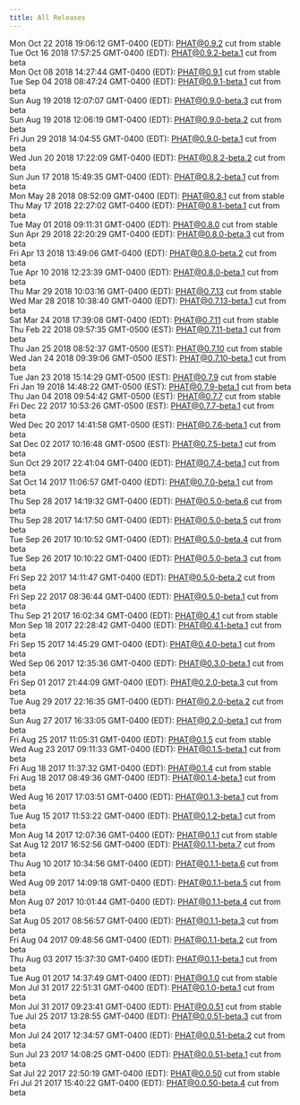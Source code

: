 ```yaml
---
title: All Releases
---
```

Mon Oct 22 2018 19:06:12 GMT-0400 (EDT): [PHAT@0.9.2](https://chgibb.github.io/PHATDocs/releases/0.9.2/index) cut from stable  
Tue Oct 16 2018 17:57:25 GMT-0400 (EDT): [PHAT@0.9.2-beta.1](https://chgibb.github.io/PHATDocs/releases/0.9.2-beta.1/index) cut from beta  
Mon Oct 08 2018 14:27:44 GMT-0400 (EDT): [PHAT@0.9.1](https://chgibb.github.io/PHATDocs/releases/0.9.1/index) cut from stable  
Tue Sep 04 2018 08:47:24 GMT-0400 (EDT): [PHAT@0.9.1-beta.1](https://chgibb.github.io/PHATDocs/releases/0.9.1-beta.1/index) cut from beta  
Sun Aug 19 2018 12:07:07 GMT-0400 (EDT): [PHAT@0.9.0-beta.3](https://chgibb.github.io/PHATDocs/releases/0.9.0-beta.3/index) cut from beta  
Sun Aug 19 2018 12:06:19 GMT-0400 (EDT): [PHAT@0.9.0-beta.2](https://chgibb.github.io/PHATDocs/releases/0.9.0-beta.2/index) cut from beta  
Fri Jun 29 2018 14:04:55 GMT-0400 (EDT): [PHAT@0.9.0-beta.1](https://chgibb.github.io/PHATDocs/releases/0.9.0-beta.1/index) cut from beta  
Wed Jun 20 2018 17:22:09 GMT-0400 (EDT): [PHAT@0.8.2-beta.2](https://chgibb.github.io/PHATDocs/releases/0.8.2-beta.2/index) cut from beta  
Sun Jun 17 2018 15:49:35 GMT-0400 (EDT): [PHAT@0.8.2-beta.1](https://chgibb.github.io/PHATDocs/releases/0.8.2-beta.1/index) cut from beta  
Mon May 28 2018 08:52:09 GMT-0400 (EDT): [PHAT@0.8.1](https://chgibb.github.io/PHATDocs/releases/0.8.1/index) cut from stable  
Thu May 17 2018 22:27:02 GMT-0400 (EDT): [PHAT@0.8.1-beta.1](https://chgibb.github.io/PHATDocs/releases/0.8.1-beta.1/index) cut from beta  
Tue May 01 2018 09:11:31 GMT-0400 (EDT): [PHAT@0.8.0](https://chgibb.github.io/PHATDocs/releases/0.8.0/index) cut from stable  
Sun Apr 29 2018 22:20:29 GMT-0400 (EDT): [PHAT@0.8.0-beta.3](https://chgibb.github.io/PHATDocs/releases/0.8.0-beta.3/index) cut from beta  
Fri Apr 13 2018 13:49:06 GMT-0400 (EDT): [PHAT@0.8.0-beta.2](https://chgibb.github.io/PHATDocs/releases/0.8.0-beta.2/index) cut from beta  
Tue Apr 10 2018 12:23:39 GMT-0400 (EDT): [PHAT@0.8.0-beta.1](https://chgibb.github.io/PHATDocs/releases/0.8.0-beta.1/index) cut from beta  
Thu Mar 29 2018 10:03:16 GMT-0400 (EDT): [PHAT@0.7.13](https://chgibb.github.io/PHATDocs/releases/0.7.13/index) cut from stable  
Wed Mar 28 2018 10:38:40 GMT-0400 (EDT): [PHAT@0.7.13-beta.1](https://chgibb.github.io/PHATDocs/releases/0.7.13-beta.1/index) cut from beta  
Sat Mar 24 2018 17:39:08 GMT-0400 (EDT): [PHAT@0.7.11](https://chgibb.github.io/PHATDocs/releases/0.7.11/index) cut from stable  
Thu Feb 22 2018 09:57:35 GMT-0500 (EST): [PHAT@0.7.11-beta.1](https://chgibb.github.io/PHATDocs/releases/0.7.11-beta.1/index) cut from beta  
Thu Jan 25 2018 08:52:37 GMT-0500 (EST): [PHAT@0.7.10](https://chgibb.github.io/PHATDocs/releases/0.7.10/index) cut from stable  
Wed Jan 24 2018 09:39:06 GMT-0500 (EST): [PHAT@0.7.10-beta.1](https://chgibb.github.io/PHATDocs/releases/0.7.10-beta.1/index) cut from beta  
Tue Jan 23 2018 15:14:29 GMT-0500 (EST): [PHAT@0.7.9](https://chgibb.github.io/PHATDocs/releases/0.7.9/index) cut from stable  
Fri Jan 19 2018 14:48:22 GMT-0500 (EST): [PHAT@0.7.9-beta.1](https://chgibb.github.io/PHATDocs/releases/0.7.9-beta.1/index) cut from beta  
Thu Jan 04 2018 09:54:42 GMT-0500 (EST): [PHAT@0.7.7](https://chgibb.github.io/PHATDocs/releases/0.7.7/index) cut from stable  
Fri Dec 22 2017 10:53:26 GMT-0500 (EST): [PHAT@0.7.7-beta.1](https://chgibb.github.io/PHATDocs/releases/0.7.7-beta.1/index) cut from beta  
Wed Dec 20 2017 14:41:58 GMT-0500 (EST): [PHAT@0.7.6-beta.1](https://chgibb.github.io/PHATDocs/releases/0.7.6-beta.1/index) cut from beta  
Sat Dec 02 2017 10:16:48 GMT-0500 (EST): [PHAT@0.7.5-beta.1](https://chgibb.github.io/PHATDocs/releases/0.7.5-beta.1/index) cut from beta  
Sun Oct 29 2017 22:41:04 GMT-0400 (EDT): [PHAT@0.7.4-beta.1](https://chgibb.github.io/PHATDocs/releases/0.7.4-beta.1/index) cut from beta  
Sat Oct 14 2017 11:06:57 GMT-0400 (EDT): [PHAT@0.7.0-beta.1](https://chgibb.github.io/PHATDocs/releases/0.7.0-beta.1/index) cut from beta  
Thu Sep 28 2017 14:19:32 GMT-0400 (EDT): [PHAT@0.5.0-beta.6](https://chgibb.github.io/PHATDocs/releases/0.5.0-beta.6/index) cut from beta  
Thu Sep 28 2017 14:17:50 GMT-0400 (EDT): [PHAT@0.5.0-beta.5](https://chgibb.github.io/PHATDocs/releases/0.5.0-beta.5/index) cut from beta  
Tue Sep 26 2017 10:10:52 GMT-0400 (EDT): [PHAT@0.5.0-beta.4](https://chgibb.github.io/PHATDocs/releases/0.5.0-beta.4/index) cut from beta  
Tue Sep 26 2017 10:10:22 GMT-0400 (EDT): [PHAT@0.5.0-beta.3](https://chgibb.github.io/PHATDocs/releases/0.5.0-beta.3/index) cut from beta  
Fri Sep 22 2017 14:11:47 GMT-0400 (EDT): [PHAT@0.5.0-beta.2](https://chgibb.github.io/PHATDocs/releases/0.5.0-beta.2/index) cut from beta  
Fri Sep 22 2017 08:36:44 GMT-0400 (EDT): [PHAT@0.5.0-beta.1](https://chgibb.github.io/PHATDocs/releases/0.5.0-beta.1/index) cut from beta  
Thu Sep 21 2017 16:02:34 GMT-0400 (EDT): [PHAT@0.4.1](https://chgibb.github.io/PHATDocs/releases/0.4.1/index) cut from stable  
Mon Sep 18 2017 22:28:42 GMT-0400 (EDT): [PHAT@0.4.1-beta.1](https://chgibb.github.io/PHATDocs/releases/0.4.1-beta.1/index) cut from beta  
Fri Sep 15 2017 14:45:29 GMT-0400 (EDT): [PHAT@0.4.0-beta.1](https://chgibb.github.io/PHATDocs/releases/0.4.0-beta.1/index) cut from beta  
Wed Sep 06 2017 12:35:36 GMT-0400 (EDT): [PHAT@0.3.0-beta.1](https://chgibb.github.io/PHATDocs/releases/0.3.0-beta.1/index) cut from beta  
Fri Sep 01 2017 21:44:09 GMT-0400 (EDT): [PHAT@0.2.0-beta.3](https://chgibb.github.io/PHATDocs/releases/0.2.0-beta.3/index) cut from beta  
Tue Aug 29 2017 22:16:35 GMT-0400 (EDT): [PHAT@0.2.0-beta.2](https://chgibb.github.io/PHATDocs/releases/0.2.0-beta.2/index) cut from beta  
Sun Aug 27 2017 16:33:05 GMT-0400 (EDT): [PHAT@0.2.0-beta.1](https://chgibb.github.io/PHATDocs/releases/0.2.0-beta.1/index) cut from beta  
Fri Aug 25 2017 11:05:31 GMT-0400 (EDT): [PHAT@0.1.5](https://chgibb.github.io/PHATDocs/releases/0.1.5/index) cut from stable  
Wed Aug 23 2017 09:11:33 GMT-0400 (EDT): [PHAT@0.1.5-beta.1](https://chgibb.github.io/PHATDocs/releases/0.1.5-beta.1/index) cut from beta  
Fri Aug 18 2017 11:37:32 GMT-0400 (EDT): [PHAT@0.1.4](https://chgibb.github.io/PHATDocs/releases/0.1.4/index) cut from stable  
Fri Aug 18 2017 08:49:36 GMT-0400 (EDT): [PHAT@0.1.4-beta.1](https://chgibb.github.io/PHATDocs/releases/0.1.4-beta.1/index) cut from beta  
Wed Aug 16 2017 17:03:51 GMT-0400 (EDT): [PHAT@0.1.3-beta.1](https://chgibb.github.io/PHATDocs/releases/0.1.3-beta.1/index) cut from beta  
Tue Aug 15 2017 11:53:22 GMT-0400 (EDT): [PHAT@0.1.2-beta.1](https://chgibb.github.io/PHATDocs/releases/0.1.2-beta.1/index) cut from beta  
Mon Aug 14 2017 12:07:36 GMT-0400 (EDT): [PHAT@0.1.1](https://chgibb.github.io/PHATDocs/releases/0.1.1/index) cut from stable  
Sat Aug 12 2017 16:52:56 GMT-0400 (EDT): [PHAT@0.1.1-beta.7](https://chgibb.github.io/PHATDocs/releases/0.1.1-beta.7/index) cut from beta  
Thu Aug 10 2017 10:34:56 GMT-0400 (EDT): [PHAT@0.1.1-beta.6](https://chgibb.github.io/PHATDocs/releases/0.1.1-beta.6/index) cut from beta  
Wed Aug 09 2017 14:09:18 GMT-0400 (EDT): [PHAT@0.1.1-beta.5](https://chgibb.github.io/PHATDocs/releases/0.1.1-beta.5/index) cut from beta  
Mon Aug 07 2017 10:01:44 GMT-0400 (EDT): [PHAT@0.1.1-beta.4](https://chgibb.github.io/PHATDocs/releases/0.1.1-beta.4/index) cut from beta  
Sat Aug 05 2017 08:56:57 GMT-0400 (EDT): [PHAT@0.1.1-beta.3](https://chgibb.github.io/PHATDocs/releases/0.1.1-beta.3/index) cut from beta  
Fri Aug 04 2017 09:48:56 GMT-0400 (EDT): [PHAT@0.1.1-beta.2](https://chgibb.github.io/PHATDocs/releases/0.1.1-beta.2/index) cut from beta  
Thu Aug 03 2017 15:37:30 GMT-0400 (EDT): [PHAT@0.1.1-beta.1](https://chgibb.github.io/PHATDocs/releases/0.1.1-beta.1/index) cut from beta  
Tue Aug 01 2017 14:37:49 GMT-0400 (EDT): [PHAT@0.1.0](https://chgibb.github.io/PHATDocs/releases/0.1.0/index) cut from stable  
Mon Jul 31 2017 22:51:31 GMT-0400 (EDT): [PHAT@0.1.0-beta.1](https://chgibb.github.io/PHATDocs/releases/0.1.0-beta.1/index) cut from beta  
Mon Jul 31 2017 09:23:41 GMT-0400 (EDT): [PHAT@0.0.51](https://chgibb.github.io/PHATDocs/releases/0.0.51/index) cut from stable  
Tue Jul 25 2017 13:28:55 GMT-0400 (EDT): [PHAT@0.0.51-beta.3](https://chgibb.github.io/PHATDocs/releases/0.0.51-beta.3/index) cut from beta  
Mon Jul 24 2017 12:34:57 GMT-0400 (EDT): [PHAT@0.0.51-beta.2](https://chgibb.github.io/PHATDocs/releases/0.0.51-beta.2/index) cut from beta  
Sun Jul 23 2017 14:08:25 GMT-0400 (EDT): [PHAT@0.0.51-beta.1](https://chgibb.github.io/PHATDocs/releases/0.0.51-beta.1/index) cut from beta  
Sat Jul 22 2017 22:50:19 GMT-0400 (EDT): [PHAT@0.0.50](https://chgibb.github.io/PHATDocs/releases/0.0.50/index) cut from stable  
Fri Jul 21 2017 15:40:22 GMT-0400 (EDT): [PHAT@0.0.50-beta.4](https://chgibb.github.io/PHATDocs/releases/0.0.50-beta.4/index) cut from beta  
